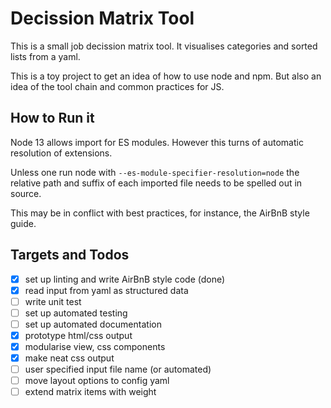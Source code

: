 # Decission Matrix Tool
This is a small job decission matrix tool.
It visualises categories and sorted lists from a yaml.

This is a toy project to get an idea of how to use node
and npm. But also an idea of the tool chain and common
practices for JS.

## How to Run it
Node 13 allows import for ES modules. However this turns of
automatic resolution of extensions.

Unless one run node with
`--es-module-specifier-resolution=node`
the relative path and suffix of each imported file needs to
be spelled out in source.

This may be in conflict with best practices, for instance, the
AirBnB style guide.

## Targets and Todos
- [x] set up linting and write AirBnB style code (done)
- [x] read input from yaml as structured data
- [ ] write unit test
- [ ] set up automated testing
- [ ] set up automated documentation
- [x] prototype html/css output
- [x] modularise view, css components
- [x] make neat css output
- [ ] user specified input file name (or automated)
- [ ] move layout options to config yaml
- [ ] extend matrix items with weight

